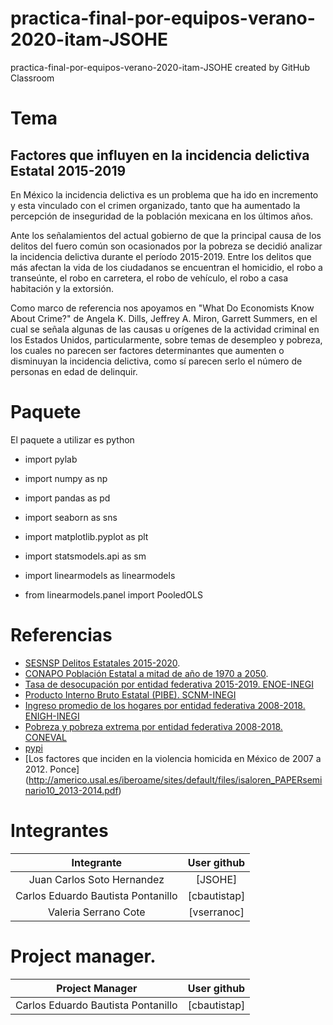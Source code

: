 # practica-final-por-equipos-verano-2020-itam-JSOHE
practica-final-por-equipos-verano-2020-itam-JSOHE created by GitHub Classroom

# Tema
## Factores que influyen en la incidencia delictiva Estatal 2015-2019

En México la incidencia delictiva es un problema que ha ido en incremento y esta vinculado con el crimen organizado, tanto que ha aumentado la percepción de inseguridad de la población mexicana en los últimos años.

Ante los señalamientos del actual gobierno de que la principal causa de los delitos del fuero común son ocasionados por la pobreza se decidió analizar la incidencia delictiva durante el período 2015-2019. Entre los delitos que más afectan la vida de los ciudadanos se encuentran el homicidio, el robo a transeúnte, el robo en carretera, el robo de vehículo, el robo a casa habitación y la extorsión.

Como marco de referencia nos apoyamos en "What Do Economists Know About Crime?" de Angela K. Dills, Jeffrey A. Miron, Garrett Summers, en el cual se señala algunas de las causas u orígenes de la actividad criminal en los Estados Unidos, particularmente, sobre temas de desempleo y pobreza, los cuales no parecen ser factores determinantes que aumenten o disminuyan la incidencia delictiva, como sí parecen serlo el número de personas en edad de delinquir.

# Paquete
El paquete a utilizar es python

- import pylab

- import numpy as np

- import pandas as pd

- import seaborn as sns

- import matplotlib.pyplot as plt

- import statsmodels.api as sm

- import linearmodels as linearmodels

- from linearmodels.panel import PooledOLS

# Referencias 

  * [SESNSP Delitos Estatales 2015-2020](https://drive.google.com/file/d/1bTw6UPfW49FKh4dDFefoYMr9skcgkf-0/view?usp=sharing).
  * [CONAPO Población Estatal a mitad de año de 1970 a 2050](http://www.conapo.gob.mx/work/models/CONAPO/Datos_Abiertos/Proyecciones2018/pob_mit_proyecciones.csv).
  * [Tasa de desocupación por entidad federativa 2015-2019. ENOE-INEGI](https://www.inegi.org.mx/programas/enoe/15ymas/)
  * [Producto Interno Bruto Estatal (PIBE). SCNM-INEGI](https://www.inegi.org.mx/sistemas/bie/)
  * [Ingreso promedio de los hogares por entidad federativa 2008-2018. ENIGH-INEGI](https://www.inegi.org.mx/programas/enigh/nc/2018/)
  * [Pobreza y pobreza extrema por entidad federativa 2008-2018. CONEVAL](https://www.coneval.org.mx/Paginas/principal.aspx)
  * [pypi](https://pypi.org/project/linearmodels/)
  * [Los factores que inciden en la violencia homicida en México de 2007 a 2012. Ponce]  (http://americo.usal.es/iberoame/sites/default/files/isaloren_PAPERseminario10_2013-2014.pdf)
  
# Integrantes 
|Integrante|User github|
|:--:|:--:|
|Juan Carlos Soto Hernandez|[JSOHE]|
|Carlos Eduardo Bautista Pontanillo|      [cbautistap]|
|Valeria Serrano Cote|       [vserranoc]|

# Project manager. 
|Project Manager|User github|
|:--:|:--:|
|Carlos Eduardo Bautista Pontanillo|[cbautistap]|
